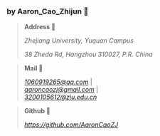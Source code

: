 ### **by Aaron_Cao_Zhijun 🌳**

> **Address 🏫**
>
> *Zhejiang University, Yuquan Campus*
>
> *38 Zheda Rd, Hangzhou 310027, P.R. China*

>**Mail 📧**
>
>*1060919265@qq.com* |  
>*aaroncaozj@gmail.com* |  
>*3200105612@zju.edu.cn*

> **Github 🦾**
>
> *https://github.com/AaronCaoZJ*

